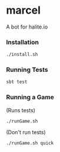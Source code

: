 # marcel
A bot for halite.io

### Installation
```bash
./install.sh
```

### Running Tests
```bash
sbt test
```

### Running a Game
(Runs tests)
```bash
./runGame.sh
```
(Don't run tests)
```bash
./runGame.sh quick
```
